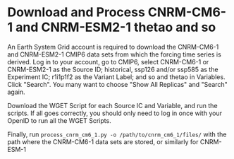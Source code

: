 Download and Process CNRM-CM6-1 and CNRM-ESM2-1 thetao and so
=============================================================

An Earth System Grid account is required to download the CNRM-CM6-1 and
CNRM-ESM2-1 CMIP6 data sets from which the forcing time series is derived.  Log
in to your account, go to CMIP6, select CNRM-CM6-1 or CNRM-ESM2-1 as the
Source ID; historical, ssp126 and/or ssp585 as the Experiment IC; r1i1p1f2 as
the Variant Label; and so and thetao in Variables.  Click "Search".  You many
want to choose "Show All Replicas" and "Search" again.

Download the WGET Script for each Source IC and Variable, and run the scripts.
If all goes correctly, you should only need to log in once with your OpenID to
run all the WGET Scripts.

Finally, run `process_cnrm_cm6_1.py -o /path/to/cnrm_cm6_1/files/` with the path
where the CNRM-CM6-1 data sets are stored, or similarly for CNRM-ESM-1

